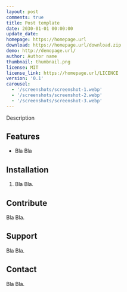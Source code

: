 ```yaml
---
layout: post
comments: true
title: Post template
date: 2030-01-01 00:00:00
update_date:
homepage: https://homepage.url
download: https://homepage.url/download.zip
demo: http://demopage.url/
author: Author name
thumbnail: thumbnail.png
license: MIT
license_link: https://homepage.url/LICENCE
version: '0.1'
carousel:
  - '/screenshots/screenshot-1.webp'
  - '/screenshots/screenshot-2.webp'
  - '/screenshots/screenshot-3.webp'
---
```


Description

## Features

* Bla Bla

## Installation

1. Bla Bla.

## Contribute

Bla Bla.

## Support

Bla Bla.

## Contact

Bla Bla.
